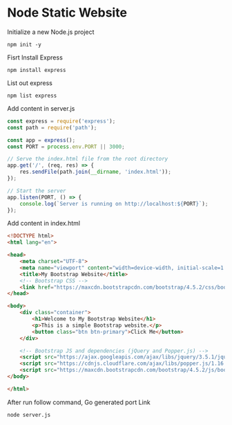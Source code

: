 # Node Static Website

Initialize a new Node.js project 
```
npm init -y
```

Fisrt Install Express
```
npm install express
```

List out express
```
npm list express
```

Add content in server.js

``` js
const express = require('express');
const path = require('path');

const app = express();
const PORT = process.env.PORT || 3000;

// Serve the index.html file from the root directory
app.get('/', (req, res) => {
    res.sendFile(path.join(__dirname, 'index.html'));
});

// Start the server
app.listen(PORT, () => {
    console.log(`Server is running on http://localhost:${PORT}`);
});

```

Add content in index.html
``` html
<!DOCTYPE html>
<html lang="en">

<head>
    <meta charset="UTF-8">
    <meta name="viewport" content="width=device-width, initial-scale=1.0">
    <title>My Bootstrap Website</title>
    <!-- Bootstrap CSS -->
    <link href="https://maxcdn.bootstrapcdn.com/bootstrap/4.5.2/css/bootstrap.min.css" rel="stylesheet">
</head>

<body>
    <div class="container">
        <h1>Welcome to My Bootstrap Website</h1>
        <p>This is a simple Bootstrap website.</p>
        <button class="btn btn-primary">Click Me</button>
    </div>

    <!-- Bootstrap JS and dependencies (jQuery and Popper.js) -->
    <script src="https://ajax.googleapis.com/ajax/libs/jquery/3.5.1/jquery.min.js"></script>
    <script src="https://cdnjs.cloudflare.com/ajax/libs/popper.js/1.16.0/umd/popper.min.js"></script>
    <script src="https://maxcdn.bootstrapcdn.com/bootstrap/4.5.2/js/bootstrap.min.js"></script>
</body>

</html>

```

After run follow command, Go generated port Link
```
node server.js
```
